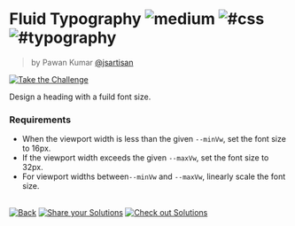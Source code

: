 <!--info-header-start--><h1>Fluid Typography <img src="https://img.shields.io/badge/-medium-d9901a" alt="medium"/> <img src="https://img.shields.io/badge/-%23css-999" alt="#css"/> <img src="https://img.shields.io/badge/-%23typography-999" alt="#typography"/></h1><blockquote><p>by Pawan Kumar <a href="https://github.com/jsartisan" target="_blank">@jsartisan</a></p></blockquote><p><a href="https://frontend-challenges.com/challenges/0005-medium-fluid-typography" target="_blank"><img src="https://img.shields.io/badge/-Take%20the%20Challenge-0d99ff?logo=javascript&logoColor=white" alt="Take the Challenge"/></a> </p><!--info-header-end-->

Design a heading with a fuild font size.

### Requirements
- When the viewport width is less than the given `--minVw`, set the font size to 16px.
- If the viewport width exceeds the given `--maxVw`, set the font size to 32px.
- For viewport widths between`--minVw` and `--maxVw`, linearly scale the font size.


<!--info-footer-start--><br><a href="../../README.md" target="_blank"><img src="https://img.shields.io/badge/-Back-grey" alt="Back"/></a> <a href="https://github.com/jsartisan/frontend-challenges/issues/new?template=answer.md&labels=answer,5,undefined&title=5%20-%20Fluid%20Typography&body=" target="_blank"><img src="https://img.shields.io/badge/-Share%20your%20Solutions-teal" alt="Share your Solutions"/></a> <a href="https://github.com/jsartisan/frontend-challenges/issues?q=label%3A5+label%3Aanswer+sort%3Areactions-%2B1-desc" target="_blank"><img src="https://img.shields.io/badge/-Check%20out%20Solutions-de5a77?logo=awesome-lists&logoColor=white" alt="Check out Solutions"/></a> <!--info-footer-end-->